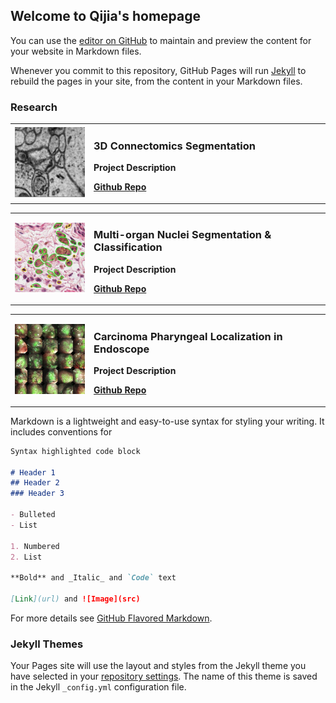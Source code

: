 ## Welcome to Qijia's homepage

You can use the [editor on GitHub](https://github.com/Michaelsqj/Michaelsqj.github.io/edit/master/index.md) to maintain and preview the content for your website in Markdown files.

Whenever you commit to this repository, GitHub Pages will run [Jekyll](https://jekyllrb.com/) to rebuild the pages in your site, from the content in your Markdown files.

### Research

<table border="0">
  <tr>
    <td width="25%">
      <img src="/img/mitoem.png" width="100%">
    </td>
    <td width="75%">
      <h3>3D Connectomics Segmentation</h3>
      <p><b>Project Description</b></p>
      <p><b><a href="https://github.com/Michaelsqj/pytorch_connectomics">Github Repo</a></b></p>
    </td>
  </tr>
</table>

<table border="0">
  <tr>
    <td width="25%">
      <img src="/img/monusac.png" width="100%">
    </td>
    <td width="75%">
      <h3>Multi-organ Nuclei Segmentation & Classification</h3>
      <p><b>Project Description</b></p>
      <p><b><a href="https://github.com/Michaelsqj/Cell-Instance-Segmentation">Github Repo</a></b></p>
    </td>
  </tr>
</table>

<table border="0">
  <tr>
    <td width="25%">
      <img src="/img/nosecancer.png" width="100%">
    </td>
    <td width="75%">
      <h3>Carcinoma Pharyngeal Localization in Endoscope</h3>
      <p><b>Project Description</b></p>
      <p><b><a href="https://github.com/Michaelsqj/Nasopharyngeal_carcinoma">Github Repo</a></b></p>
    </td>
  </tr>
</table>

Markdown is a lightweight and easy-to-use syntax for styling your writing. It includes conventions for

```markdown
Syntax highlighted code block

# Header 1
## Header 2
### Header 3

- Bulleted
- List

1. Numbered
2. List

**Bold** and _Italic_ and `Code` text

[Link](url) and ![Image](src)
```

For more details see [GitHub Flavored Markdown](https://guides.github.com/features/mastering-markdown/).

### Jekyll Themes

Your Pages site will use the layout and styles from the Jekyll theme you have selected in your [repository settings](https://github.com/Michaelsqj/Michaelsqj.github.io/settings). The name of this theme is saved in the Jekyll `_config.yml` configuration file.
